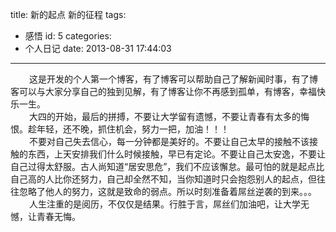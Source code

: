 title: 新的起点 新的征程
tags:
  - 感悟
id: 5
categories:
  - 个人日记
date: 2013-08-31 17:44:03
---

<div style="font-size: 14px;"><span style="padding-left: 30px;">这是开发的个人第一个博客，有了博客可以帮助自己了解新闻时事，有了博客可以与大家分享自己的独到见解，有了博客让你不再感到孤单，有博客，幸福快乐一生。</span></div>

<div style="font-size: 14px;"><span style="padding-left: 30px;">大四的开始，最后的拼搏，不要让大学留有遗憾，不要让青春有太多的悔恨。趁年轻，还不晚，抓住机会，努力一把，加油！！！</span></div>

<div style="font-size: 14px;"><span style="padding-left: 30px;">不要对自己失去信心，每一分钟都是美好的。不要让自己太早的接触不该接触的东西，上天安排我们什么时候接触，早已有定论。不要让自己太安逸，不要让自己过得太舒服。古人尚知道“居安思危”，我们不应该懈怠。最可怕的就是起点比自己高的人比你还努力，自己却全然不知，当你知道时只会抱怨别人的起点，但往往忽略了他人的努力，这就是致命的弱点。所以时刻准备着屌丝逆袭的到来。。。</span></div>

<div style="font-size: 14px;"><span style="padding-left: 30px;">人生注重的是阅历，不仅仅是结果。行胜于言，屌丝们加油吧，让大学无憾，让青春无悔。</span></div>